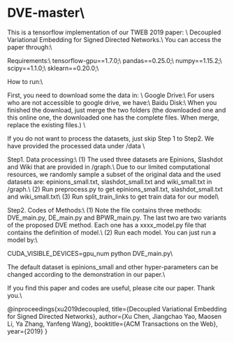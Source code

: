# DVE-master\\
This is a tensorflow implementation of our TWEB 2019 paper: \\
Decoupled Variational Embedding for Signed Directed Networks.\\
You can access the paper through:\\

Requirements:\\
tensorflow-gpu==1.7.0;\\
pandas==0.25.0;\\
numpy==1.15.2;\\
scipy==1.1.0;\\
sklearn==0.20.0;\\

How to run:\\

First, you need to download some the data in: \\
Google Drive:\\
For users who are not accessible to google drive, we have:\\
Baidu Disk:\\
When you finished the download, just merge the two folders (the downloaded one and this online one, the downloaded one has the complete files. When merge, replace the existing files.) \\

If you do not want to process the datasets, just skip Step 1 to Step2. We have provided the processed data under /data \\

Step1. Data processing:\\
(1) The used three datasets are Epinions, Slashdot and Wiki that are provided in /graph.\\
Due to our limited computational resources, we randomly sample a subset of the original data and the used datasets are: epinions_small.txt, slashdot_small.txt and wiki_small.txt in /graph.\\
(2) Run preprocess.py to get epinions_small.txt, slashdot_small.txt and wiki_small.txt\\
(3) Run split_train_links to get train data for our model\\

Step2. Codes of Methods:\\
(1) Note the file contains three methods: DVE_main.py, DE_main.py and BPWR_main.py. The last two are two variants of the proposed DVE method. Each one has a xxxx_model.py file that contains the definition of model.\\
(2) Run each model. You can just run a model by:\\ 

CUDA_VISIBLE_DEVICES=gpu_num python DVE_main.py\\

The default dataset is epinions_small and other hyper-parameters can be changed according to the demonstration in our paper.\\

If you find this paper and codes are useful, please cite our paper. Thank you.\\

@inproceedings{xu2019decoupled,
  title={Decoupled Variational Embedding for Signed Directed Networks},
  author={Xu Chen, Jiangchao Yao, Maosen Li, Ya Zhang, Yanfeng Wang},
  booktitle={ACM Transactions on the Web},
  year={2019}
}
